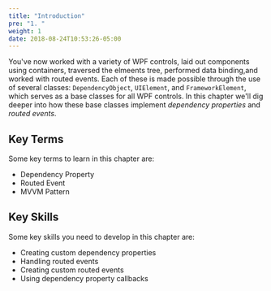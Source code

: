 ```yaml
---
title: "Introduction"
pre: "1. "
weight: 1
date: 2018-08-24T10:53:26-05:00
---
```


You've now worked with a variety of WPF controls, laid out components using containers, traversed the elmeents tree, performed data binding,and worked with routed events.  Each of these is made possible through the use of several classes:  `DependencyObject`, `UIElement`, and `FrameworkElement`, which serves as a base classes for all WPF controls.  In this chapter we'll dig deeper into how these base classes implement _dependency properties_ and _routed events_.

## Key Terms

Some key terms to learn in this chapter are:

* Dependency Property
* Routed Event 
* MVVM Pattern

## Key Skills

Some key skills you need to develop in this chapter are:

* Creating custom dependency properties
* Handling routed events 
* Creating custom routed events
* Using dependency property callbacks

